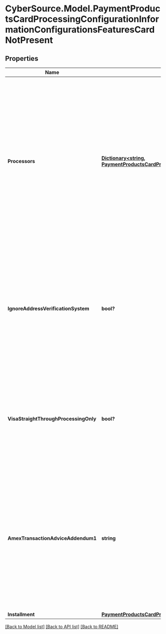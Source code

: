 # CyberSource.Model.PaymentProductsCardProcessingConfigurationInformationConfigurationsFeaturesCardNotPresent
## Properties

Name | Type | Description | Notes
------------ | ------------- | ------------- | -------------
**Processors** | [**Dictionary&lt;string, PaymentProductsCardProcessingConfigurationInformationConfigurationsFeaturesCardNotPresentProcessors&gt;**](PaymentProductsCardProcessingConfigurationInformationConfigurationsFeaturesCardNotPresentProcessors.md) | e.g. * amexdirect * barclays2 * CUP * EFTPOS * fdiglobal * gpx * smartfdc * tsys * vero * VPC  For VPC, CUP and EFTPOS processors, replace the processor name from VPC or CUP or EFTPOS to the actual processor name in the sample request. e.g. replace VPC with &amp;lt;your vpc processor&amp;gt;  | [optional] 
**IgnoreAddressVerificationSystem** | **bool?** | Flag for a sale request that indicates whether to allow the capture service to run even when the authorization receives an AVS decline. Applicable for VPC, FDI Global (fdiglobal), GPX (gpx) and GPN (gpn) processors. | [optional] 
**VisaStraightThroughProcessingOnly** | **bool?** | Indicates if a merchant is enabled for Straight Through Processing - B2B invoice payments. Applicable for FDI Global (fdiglobal), TSYS (tsys), VPC and GPX (gpx) processors. | [optional] 
**AmexTransactionAdviceAddendum1** | **string** | Advice addendum field. It is used to display descriptive information about a transaction on customer’s American Express card statement. Applicable for TSYS (tsys), FDI Global (fdiglobal) and American Express Direct (amexdirect) processors. | [optional] 
**Installment** | [**PaymentProductsCardProcessingConfigurationInformationConfigurationsFeaturesCardNotPresentInstallment**](PaymentProductsCardProcessingConfigurationInformationConfigurationsFeaturesCardNotPresentInstallment.md) |  | [optional] 

[[Back to Model list]](../README.md#documentation-for-models) [[Back to API list]](../README.md#documentation-for-api-endpoints) [[Back to README]](../README.md)

